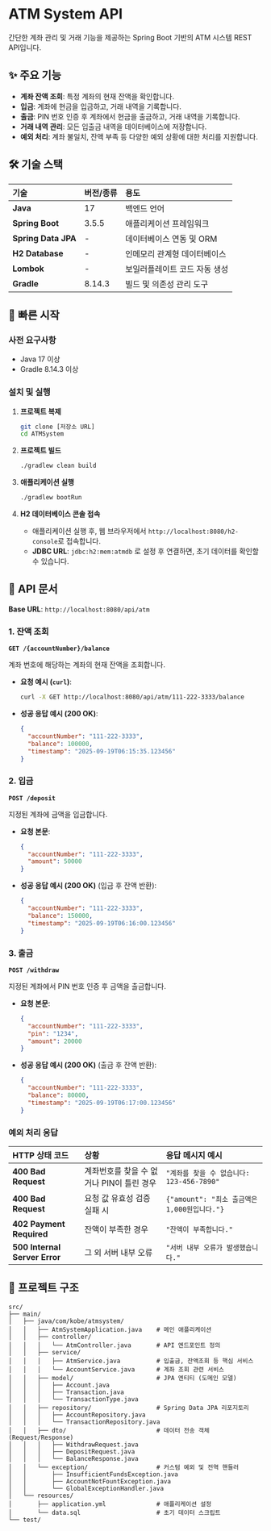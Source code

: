 # ATM System API

간단한 계좌 관리 및 거래 기능을 제공하는 Spring Boot 기반의 ATM 시스템 REST API입니다.

[](https://www.oracle.com/java/)
[](https://spring.io/projects/spring-boot)
[](https://gradle.org/)

## ✨ 주요 기능

  - **계좌 잔액 조회**: 특정 계좌의 현재 잔액을 확인합니다.
  - **입금**: 계좌에 현금을 입금하고, 거래 내역을 기록합니다.
  - **출금**: PIN 번호 인증 후 계좌에서 현금을 출금하고, 거래 내역을 기록합니다.
  - **거래 내역 관리**: 모든 입출금 내역을 데이터베이스에 저장합니다.
  - **예외 처리**: 계좌 불일치, 잔액 부족 등 다양한 예외 상황에 대한 처리를 지원합니다.

## 🛠️ 기술 스택

| 기술 | 버전/종류 | 용도 |
| :--- | :--- | :--- |
| **Java** | 17 | 백엔드 언어 |
| **Spring Boot** | 3.5.5 | 애플리케이션 프레임워크 |
| **Spring Data JPA** | - | 데이터베이스 연동 및 ORM |
| **H2 Database** | - | 인메모리 관계형 데이터베이스 |
| **Lombok** | - | 보일러플레이트 코드 자동 생성 |
| **Gradle** | 8.14.3 | 빌드 및 의존성 관리 도구 |

## 🚀 빠른 시작

### 사전 요구사항

  - Java 17 이상
  - Gradle 8.14.3 이상

### 설치 및 실행

1.  **프로젝트 복제**

    ```bash
    git clone [저장소 URL]
    cd ATMSystem
    ```

2.  **프로젝트 빌드**

    ```bash
    ./gradlew clean build
    ```

3.  **애플리케이션 실행**

    ```bash
    ./gradlew bootRun
    ```

4.  **H2 데이터베이스 콘솔 접속**

      - 애플리케이션 실행 후, 웹 브라우저에서 `http://localhost:8080/h2-console`로 접속합니다.
      - **JDBC URL**: `jdbc:h2:mem:atmdb` 로 설정 후 연결하면, 초기 데이터를 확인할 수 있습니다.

## 📖 API 문서

**Base URL**: `http://localhost:8080/api/atm`

### 1\. 잔액 조회

**`GET /{accountNumber}/balance`**

계좌 번호에 해당하는 계좌의 현재 잔액을 조회합니다.

  - **요청 예시 (`curl`)**:

    ```bash
    curl -X GET http://localhost:8080/api/atm/111-222-3333/balance
    ```

  - **성공 응답 예시 (200 OK)**:

    ```json
    {
      "accountNumber": "111-222-3333",
      "balance": 100000,
      "timestamp": "2025-09-19T06:15:35.123456"
    }
    ```

### 2\. 입금

**`POST /deposit`**

지정된 계좌에 금액을 입금합니다.

  - **요청 본문**:

    ```json
    {
      "accountNumber": "111-222-3333",
      "amount": 50000
    }
    ```

  - **성공 응답 예시 (200 OK)** (입금 후 잔액 반환):

    ```json
    {
      "accountNumber": "111-222-3333",
      "balance": 150000,
      "timestamp": "2025-09-19T06:16:00.123456"
    }
    ```

### 3\. 출금

**`POST /withdraw`**

지정된 계좌에서 PIN 번호 인증 후 금액을 출금합니다.

  - **요청 본문**:

    ```json
    {
      "accountNumber": "111-222-3333",
      "pin": "1234",
      "amount": 20000
    }
    ```

  - **성공 응답 예시 (200 OK)** (출금 후 잔액 반환):

    ```json
    {
      "accountNumber": "111-222-3333",
      "balance": 80000,
      "timestamp": "2025-09-19T06:17:00.123456"
    }
    ```

### 예외 처리 응답

| HTTP 상태 코드 | 상황 | 응답 메시지 예시 |
| :--- | :--- | :--- |
| **400 Bad Request** | 계좌번호를 찾을 수 없거나 PIN이 틀린 경우 | `"계좌를 찾을 수 없습니다: 123-456-7890"` |
| **400 Bad Request** | 요청 값 유효성 검증 실패 시 | `{"amount": "최소 출금액은 1,000원입니다."}` |
| **402 Payment Required** | 잔액이 부족한 경우 | `"잔액이 부족합니다."` |
| **500 Internal Server Error** | 그 외 서버 내부 오류 | `"서버 내부 오류가 발생했습니다."` |

## 📁 프로젝트 구조

```
src/
├── main/
│   ├── java/com/kobe/atmsystem/
│   │   ├── AtmSystemApplication.java    # 메인 애플리케이션
│   │   ├── controller/
│   │   │   └── AtmController.java       # API 엔드포인트 정의
│   │   ├── service/
│   │   │   ├── AtmService.java          # 입출금, 잔액조회 등 핵심 서비스
│   │   │   └── AccountService.java      # 계좌 조회 관련 서비스
│   │   ├── model/                       # JPA 엔티티 (도메인 모델)
│   │   │   ├── Account.java
│   │   │   ├── Transaction.java
│   │   │   └── TransactionType.java
│   │   ├── repository/                  # Spring Data JPA 리포지토리
│   │   │   ├── AccountRepository.java
│   │   │   └── TransactionRepository.java
│   │   ├── dto/                         # 데이터 전송 객체 (Request/Response)
│   │   │   ├── WithdrawRequest.java
│   │   │   ├── DepositRequest.java
│   │   │   └── BalanceResponse.java
│   │   └── exception/                   # 커스텀 예외 및 전역 핸들러
│   │       ├── InsufficientFundsException.java
│   │       ├── AccountNotFountException.java
│   │       └── GlobalExceptionHandler.java
│   └── resources/
│       ├── application.yml              # 애플리케이션 설정
│       └── data.sql                     # 초기 데이터 스크립트
└── test/
```